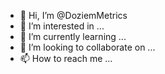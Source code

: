 - 👋 Hi, I’m @DoziemMetrics
- 👀 I’m interested in ...
- 🌱 I’m currently learning ...
- 💞️ I’m looking to collaborate on ...
- 📫 How to reach me ...

<!---
DoziemMetrics/DoziemMetrics is a ✨ special ✨ repository because its `README.md` (this file) appears on your GitHub profile.
You can click the Preview link to take a look at your changes.
--->
